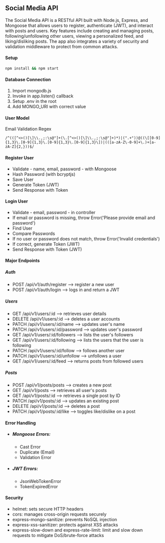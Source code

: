 ## Social Media API

The Social Media API is a RESTful API built with Node.js, Express, and Mongoose that allows users to register, authenticate (JWT), and interact with posts and users. Key features include creating and managing posts, following/unfollowing other users, viewing a personalized feed, and liking/disliking posts. The app also integrates a variety of security and validation middleware to protect from common attacks.

#### Setup

```bash
npm install && npm start
```

#### Database Connection

1. Import mongodb.js
2. Invoke in app.listen() callback
3. Setup .env in the root
4. Add MONGO_URI with correct value

#### User Model

Email Validation Regex

```regex
/^(([^<>()[\]\\.,;:\s@"]+(\.[^<>()[\]\\.,;:\s@"]+)*)|(".+"))@((\[[0-9]{1,3}\.[0-9]{1,3}\.[0-9]{1,3}\.[0-9]{1,3}\])|(([a-zA-Z\-0-9]+\.)+[a-zA-Z]{2,}))$/
```

#### Register User

- Validate - name, email, password - with Mongoose
- Hash Password (with bcryptjs)
- Save User
- Generate Token (JWT)
- Send Response with Token

#### Login User

- Validate - email, password - in controller
- If email or password is missing, throw Error('Please provide email and password')
- Find User
- Compare Passwords
- If no user or password does not match, throw Error('Invalid credentials')
- If correct, generate Token (JWT)
- Send Response with Token (JWT)

#### Major Endpoints

##### Auth
- POST /api/v1/auth/register --> register a new user
- POST /api/v1/auth/login --> logs in and return a JWT

##### Users
- GET /api/v1/users/:id --> retrieves user details
- DELETE /api/v1/users/:id --> deletes a user accounts
- PATCH /api/v1/users/:id/name --> updates user's name
- PATCH /api/v1/users/:id/password --> updates user's password
- GET /api/v1/users/:id/followers --> lists the user's followers
- GET /api/v1/users/:id/following --> lists the users that the user is following
- PATCH /api/v1/users/:id/follow --> follows another user
- PATCH /api/v1/users/:id/unfollow --> unfollows a user
- GET /api/v1/users/:id/feed --> returns posts from followed users

##### Posts
- POST /api/v1/posts/posts --> creates a new post
- GET /api/v1/posts --> retrieves all user's posts
- GET /api/v1/posts/:id --> retrieves a single post by ID
- PATCH /api/v1/posts/:id --> updates an existing post
- DELETE /api/v1/posts/:id --> deletes a post
- PATCH /api/v1/posts/:id/like --> toggles like/dislike on a post

#### Error Handling

- ##### Mongoose Errors:
    - Cast Error
    - Duplicate (Email)
    - Validation Error

- ##### JWT Errors:
    - JsonWebTokenError
    - TokenExpiredError

#### Security

- helmet: sets secure HTTP headers
- cors: manages cross-origin requests securely
- express-mongo-sanitize: prevents NoSQL injection
- express-xss-sanitizer: protects against XSS attacks
- express-slow-down and express-rate-limit: limit and slow down requests to mitigate DoS/brute-force attacks